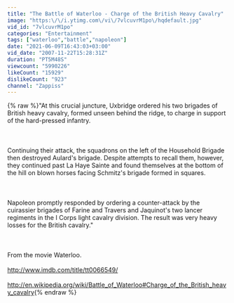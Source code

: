 ```yaml
---
title: "The Battle of Waterloo - Charge of the British Heavy Cavalry"
image: "https:\/\/i.ytimg.com\/vi\/7vlcuvrM1po\/hqdefault.jpg"
vid_id: "7vlcuvrM1po"
categories: "Entertainment"
tags: ["waterloo","battle","napoleon"]
date: "2021-06-09T16:43:03+03:00"
vid_date: "2007-11-22T15:28:31Z"
duration: "PT5M48S"
viewcount: "5990226"
likeCount: "15929"
dislikeCount: "923"
channel: "Zappiss"
---
```

{% raw %}&quot;At this crucial juncture, Uxbridge ordered his two brigades of British heavy cavalry, formed unseen behind the ridge, to charge in support of the hard-pressed infantry.<br /><br /><br /><br />Continuing their attack, the squadrons on the left of the Household Brigade then destroyed Aulard's brigade. Despite attempts to recall them, however, they continued past La Haye Sainte and found themselves at the bottom of the hill on blown horses facing Schmitz's brigade formed in squares.<br /><br /><br /><br />Napoleon promptly responded by ordering a counter-attack by the cuirassier brigades of Farine and Travers and Jaquinot's two lancer regiments in the I Corps light cavalry division. The result was very heavy losses for the British cavalry.&quot;<br /><br /><br /><br />From the movie Waterloo.<br /><br /><a rel="nofollow" target="blank" href="http://www.imdb.com/title/tt0066549/">http://www.imdb.com/title/tt0066549/</a><br /><br /><a rel="nofollow" target="blank" href="http://en.wikipedia.org/wiki/Battle_of_Waterloo#Charge_of_the_British_heavy_cavalry">http://en.wikipedia.org/wiki/Battle_of_Waterloo#Charge_of_the_British_heavy_cavalry</a>{% endraw %}
